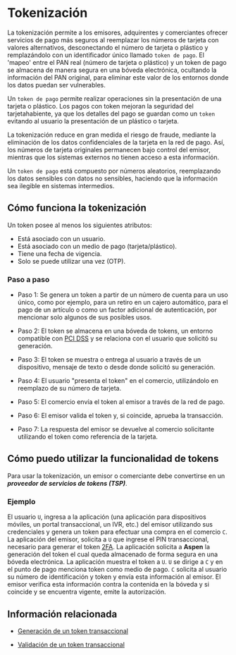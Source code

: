 # Tokenización

La tokenización permite a los emisores, adquirentes y comerciantes ofrecer servicios de pago más seguros al reemplazar los números de tarjeta con valores alternativos, desconectando el número de tarjeta o plástico y remplazándolo con un identificador único llamado `token de pago`. El 'mapeo' entre el PAN real (número de tarjeta o plástico) y un token de pago se almacena de manera segura en una bóveda electrónica, ocultando la información del PAN original, para eliminar este valor de los entornos donde los datos puedan ser vulnerables.

Un `token de pago` permite realizar operaciones sin la presentación de una tarjeta o plástico. Los pagos con token mejoran la seguridad del tarjetahabiente,  ya que los detalles del pago se guardan como un `token` evitando al usuario la presentación de un plástico o tarjeta.

La tokenización reduce en gran medida el riesgo de fraude, mediante la eliminación de los datos confidenciales de la tarjeta en la red de pago. Así, los números de tarjeta originales permanecen bajo control del emisor, mientras que los sistemas externos no tienen acceso a esta información.

Un `token de pago` está compuesto por números aleatorios, reemplazando los datos sensibles con datos no sensibles, haciendo que la información sea ilegible en sistemas intermedios.

## Cómo funciona la tokenización

Un token posee al menos los siguientes atributos:

- Está asociado con un usuario.
- Está asociado con un medio de pago (tarjeta/plástico).
- Tiene una fecha de vigencia.
- Solo se puede utilizar una vez (OTP).

### Paso a paso

- Paso 1: Se genera un token a partir de un número de cuenta para un uso único, como por ejemplo, para un retiro en un cajero automático, para el pago de un artículo o como un factor adicional de autenticación, por mencionar solo algunos de sus posibles usos.

- Paso 2: El token se almacena en una bóveda de tokens, un entorno compatible con [PCI DSS](https://en.wikipedia.org/wiki/Payment_Card_Industry_Data_Security_Standard) y se relaciona con el usuario que solicitó su generación.

- Paso 3: El token se muestra o entrega al usuario a través de un dispositivo, mensaje de texto o desde donde solicitó su generación.

- Paso 4: El usuario "presenta el token" en el comercio, utilizándolo en reemplazo de su número de tarjeta.

- Paso 5: El comercio envía el token al emisor a través de la red de pago.

- Paso 6: El emisor valida el token y, si coincide, aprueba la transacción.

- Paso 7: La respuesta del emisor se devuelve al comercio solicitante utilizando el token como referencia de la tarjeta.

## Cómo puedo utilizar la funcionalidad de tokens

<div id="tps"></div>

Para usar la tokenización, un emisor o comerciante debe convertirse en un _**proveedor de servicios de tokens (TSP)**_.

### Ejemplo

El usuario `U`, ingresa a la aplicación (una aplicación para dispositivos móviles, un portal transaccional, un IVR, etc.) del emisor utilizando sus credenciales y genera un token para efectuar una compra en el comercio `C`. La aplicación del emisor, solicita a `U` que ingrese el PIN transaccional, necesario para generar el token [2FA](https://en.wikipedia.org/wiki/Multi-factor_authentication). La aplicación solicita a **Aspen** la generación del token el cual queda almacenado de forma segura en una bóveda electrónica. La aplicación muestra el token a `U`. `U` se dirige a `C` y en el punto de pago menciona token como medio de pago. `C` solicita al usuario su número de identificación y token y envía esta información al emisor. El emisor verifica esta información contra la contenida en la bóveda y si coincide y se encuentra vigente, emite la autorización. 

## Información relacionada

- [Generación de un token transaccional](Generate-PaymentToken.md)

- [Validación de un token transaccional](Redeem-PaymentToken.md)
